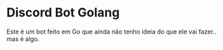 # Discord Bot Golang

Este é um bot feito em Go que ainda não tenho ideia do que ele vai fazer.. mas é algo.